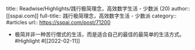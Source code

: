 title:: Readwise/Highlights/践行极简理念，高效数字生活 - 少数派 (20)
author:: [[sspai.com]]
full-title:: 践行极简理念，高效数字生活 - 少数派
category:: #articles
url:: https://sspai.com/post/71200

- 极简并非一种苦行僧式的生活，而是适合自己的最佳的最简单的生活方式。 #Highlight #[[2022-02-11]]